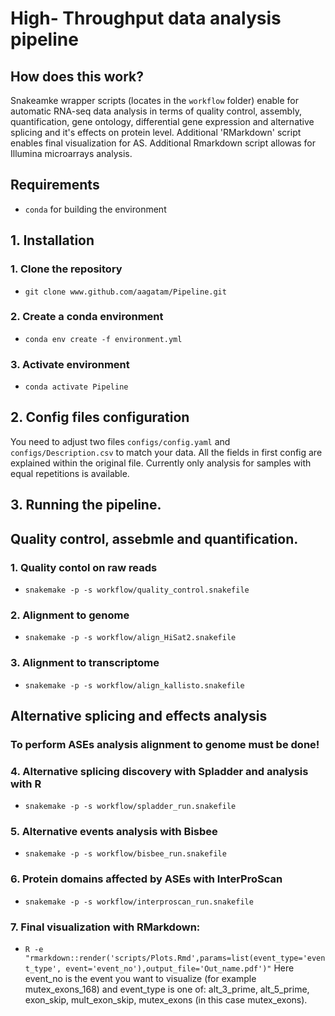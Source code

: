 # High- Throughput data analysis pipeline

## How does this work?
Snakeamke wrapper scripts (locates in the `workflow` folder) enable for automatic RNA-seq data analysis in terms of quality control, assembly, quantification, gene ontology, differential gene expression and alternative splicing and it's effects on protein level. Additional 'RMarkdown' script enables final visualization for AS.
Additional Rmarkdown script allowas for Illumina microarrays analysis.

## Requirements
 - `conda` for building the environment

## 1. Installation
### 1. Clone the repository
 - `git clone www.github.com/aagatam/Pipeline.git`
### 2. Create a conda environment
 - `conda env create -f environment.yml`
### 3. Activate environment
 - `conda activate Pipeline`

## 2. Config files configuration
 You need to adjust two files `configs/config.yaml` and `configs/Description.csv` to match your data. All the fields in first config are explained within the original file. Currently only analysis for samples with equal repetitions is available.

## 3. Running the pipeline.
## Quality control, assebmle and quantification.
### 1. Quality contol on raw reads
 - `snakemake -p -s workflow/quality_control.snakefile`
### 2. Alignment to genome
 - `snakemake -p -s workflow/align_HiSat2.snakefile`
### 3. Alignment to transcriptome
 - `snakemake -p -s workflow/align_kallisto.snakefile`

## Alternative splicing and effects analysis
### To perform ASEs analysis alignment to genome must be done!

### 4. Alternative splicing discovery with Spladder and analysis with R
 - `snakemake -p -s workflow/spladder_run.snakefile`
### 5. Alternative events analysis with Bisbee
 - `snakemake -p -s workflow/bisbee_run.snakefile`
### 6. Protein domains affected by ASEs with InterProScan
 - `snakemake -p -s workflow/interproscan_run.snakefile`
### 7. Final visualization with RMarkdown:
 - `R -e "rmarkdown::render('scripts/Plots.Rmd',params=list(event_type='event_type', event='event_no'),output_file='Out_name.pdf')"`
 Here event_no is the event you want to visualize (for example mutex_exons_168) and event_type is one of: alt_3_prime, alt_5_prime, exon_skip, mult_exon_skip, mutex_exons (in this case mutex_exons).
